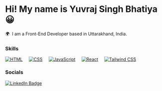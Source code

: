 Hi! My name is Yuvraj Singh Bhatiya 😀
========================================================================================================================================

🌍  I am a Front-End Developer based in Uttarakhand, India.
<br/>

### Skills

[![HTML](https://skillicons.dev/icons?i=html)](https://skillicons.dev) &nbsp;&nbsp;&nbsp;
[![CSS](https://skillicons.dev/icons?i=css)](https://skillicons.dev) &nbsp;&nbsp;&nbsp;
[![JavaScript](https://skillicons.dev/icons?i=js)](https://skillicons.dev) &nbsp;&nbsp;&nbsp;
[![React](https://skillicons.dev/icons?i=react)](https://skillicons.dev) &nbsp;&nbsp;&nbsp;
[![Tailwind CSS](https://skillicons.dev/icons?i=tailwind)](https://skillicons.dev)
<br/>

### Socials

<div id="badges">
  <a href="https://www.linkedin.com/in/yvrjbhatiya/">
    <img src="https://img.shields.io/badge/LinkedIn-blue?style=for-the-badge&logo=linkedin&logoColor=white" alt="LinkedIn Badge"/>
  </a>
</div>
